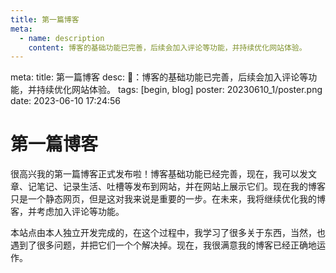 ```yaml
---
title: 第一篇博客
meta:
  - name: description
    content: 博客的基础功能已完善，后续会加入评论等功能，并持续优化网站体验。
---
```


<route lang="yaml">
meta:
  title: 第一篇博客
  desc: 🥳：博客的基础功能已完善，后续会加入评论等功能，并持续优化网站体验。
  tags: [begin, blog]
  poster: 20230610_1/poster.png
  date: 2023-06-10 17:24:56
</route>

# 第一篇博客

很高兴我的第一篇博客正式发布啦！博客基础功能已经完善，现在，我可以发文章、记笔记、记录生活、吐槽等发布到网站，并在网站上展示它们。现在我的博客只是一个静态网页，但是这对我来说是重要的一步。在未来，我将继续优化我的博客，并考虑加入评论等功能。

本站点由本人独立开发完成的，在这个过程中，我学习了很多关于东西，当然，也遇到了很多问题，并把它们一个个解决掉。现在，我很满意我的博客已经正确地运作。
